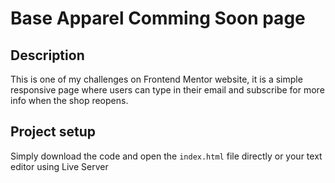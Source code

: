 # Base Apparel Comming Soon page

## Description

This is one of my challenges on Frontend Mentor website, it is a simple responsive page where users can type in their email and subscribe for more info when the shop reopens.

## Project setup

Simply download the code and open the `index.html` file directly or your text editor using Live Server

